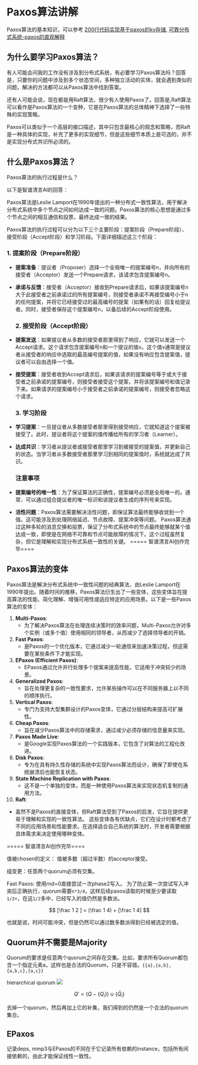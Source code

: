 # Paxos算法讲解

Paxos算法的基本知识，可以参考 [200行代码实现基于paxos的kv存储](https://zhuanlan.zhihu.com/p/275710507), [可靠分布式系统-paxos的直观解释](https://zhuanlan.zhihu.com/p/145044486)

## 为什么要学习Paxos算法？

有人可能会问我的工作没有涉及到分布式系统，有必要学习Paxos算法吗？回答是，只要你的问题中涉及到多个状态空间，多种独立活动的实体，就会遇到类似的问题，解决的方法都可以从Paxos算法中找到答案。

还有人可能会说，现在都是用Raft算法，很少有人使用Paxos了。回答是,Raft算法可以看作是Paxos算法的一个变种，它是在Paxos算法的总体精神下选择了一些特殊的实现策略。

Paxos可以类似于一个高层的接口描述，其中只包含最核心的观念和策略，而Raft是一种具体的实现，补充了更多的实现细节，但是这些细节本质上是可选的，并不是实现分布式共识所必须的。

## 什么是Paxos算法？

Paxos算法的执行过程是什么？

以下是智谱清言AI的回答：

Paxos算法是Leslie Lamport在1990年提出的一种分布式一致性算法，用于解决分布式系统中多个节点之间如何达成一致的问题。Paxos算法的核心思想是通过多个节点之间的相互通信和投票，最终达成一致的结果。

Paxos算法的执行过程可以分为以下三个主要阶段：提案阶段（Prepare阶段）、接受阶段（Accept阶段）和学习阶段。下面详细描述这三个阶段：

### 1. 提案阶段（Prepare阶段）

- **提案准备**：提议者（Proposer）选择一个全局唯一的提案编号n，并向所有的接受者（Acceptor）发送一个Prepare请求，该请求包含提案编号n。
- **承诺与反馈**：接受者（Acceptor）接收到Prepare请求后，如果该提案编号n大于此接受者之前承诺过的所有提案编号，则接受者承诺不再接受编号小于n的任何提案，并将它已经接受过的最高编号的提案（如果有的话）回复给提议者。同时，接受者保存这个提案编号n，以备后续的Accept阶段使用。
  
  ### 2. 接受阶段（Accept阶段）
- **提案发送**：如果提议者从多数的接受者那里得到了响应，它就可以发送一个Accept请求。这个请求包含提案编号n和一个提议的值v。这个值v通常是提议者从接受者的响应中选取的最高编号提案的值，如果没有响应包含提案值，提议者可以自由选择一个值。
- **接受提案**：接受者收到Accept请求后，如果该请求的提案编号等于或大于接受者之前承诺的提案编号，则接受者接受这个提案，并将该提案编号和值记录下来。如果请求的提案编号小于接受者之前承诺的提案编号，则接受者忽略这个请求。
  
  ### 3. 学习阶段
- **学习提案**：一旦提议者从多数接受者那里得到接受响应，它就知道这个提案被接受了。此时，提议者将这个提案的值传播给所有的学习者（Learner）。
- **达成共识**：学习者从提议者或接受者那里学习到被接受的提案值，并更新自己的状态。当学习者从多数接受者那里学习到相同的提案值时，系统就达成了共识。
  
  ### 注意事项
- **提案编号的唯一性**：为了保证算法的正确性，提案编号必须是全局唯一的。通常，可以通过组合提议者的唯一标识和该提议者生成的序列号来实现。
- **活性问题**：Paxos算法需要解决活性问题，即保证算法最终能够收敛到一个值。这可能涉及到处理网络延迟、节点故障、提案冲突等问题。
  Paxos算法通过这种多轮的消息交换和投票，保证了分布式系统中的节点最终能够就某个值达成一致，即使是在网络不可靠和节点可能故障的情况下。这个过程虽然复杂，但它是理解和实现分布式系统一致性的关键。
  ===== 智谱清言AI创作完毕====

## Paxos算法的变体

Paxos算法是解决分布式系统中一致性问题的经典算法，由Leslie Lamport在1990年提出。随着时间的推移，Paxos算法衍生出了一些变体，这些变体旨在提高算法的性能、简化理解、增强可用性或适应特定的应用场景。以下是一些Paxos算法的变体：

1. **Multi-Paxos**:
   - 为了解决Paxos算法在处理连续决策时的效率问题，Multi-Paxos允许对多个实例（或多个值）使用相同的领导者，从而减少了选择领导者的开销。
2. **Fast Paxos**:
   - 是Paxos的一个优化版本，它通过减少一轮通信来加速决策过程，但这需要在某些条件下才能实现。
3. **EPaxos (Efficient Paxos)**:
   - EPaxos通过允许并行处理多个提案来提高性能，它适用于冲突较少的场景。
4. **Generalized Paxos**:
   - 旨在处理更复杂的一致性要求，允许某些操作可以在不同服务器上以不同的顺序执行。
5. **Vertical Paxos**:
   - 专门为支持大型集群设计的Paxos变体，它通过分层结构来提高可扩展性。
6. **Cheap Paxos**:
   - 旨在减少Paxos算法中的存储需求，通过减少必须存储的信息量来实现。
7. **Paxos Made Live**:
   - 是Google实现Paxos算法的一个实践版本，它包含了对算法的工程化改进。
8. **Disk Paxos**:
   - 专为在具有持久性存储的系统中实现Paxos算法而设计，确保了即使在系统崩溃后也能恢复状态。
9. **State Machine Replication with Paxos**:
   - 这不是一个单独的变体，而是一种使用Paxos算法来实现状态机复制的通用方法。
10. **Raft**:
- 虽然不是Paxos的直接变体，但Raft算法受到了Paxos的启发，它旨在提供更易于理解和实现的一致性算法。
  这些变体各有优缺点，它们在设计时都考虑了不同的应用场景和性能要求。在选择适合自己系统的算法时，开发者需要根据具体需求来决定使用哪种变体。

===== 智谱清言AI创作完毕====

值被chosen的定义：
  值被多数（超过半数）的acceptor接受。

组变更：任意两个quorum必须有交集。

Fast Paxos:
  使用rnd=0直接尝试一次phase2写入。
为了防止第一次尝试写入冲突后正确执行，quorum需要`n*3/4`，这样后续paxos读取的时候至少要读取`1/2+`，在这`1/2`多中，已经写入的值仍然是多数派。

$$
[\frac 1 2 ] = (\frac 1 4) + [\frac 1 4]
$$

也就是说，时间可能冲突，但是仍然可以通过数多数派得到已经被选定的值。

## Quorum并不需要是Majority

Quorum的要求是任意两个quorum之间存在交集。比如，要求所有Quorum都包含一个指定元素a，这样也是合法的Quorum，只是不容错。`{{a},{a,b},{a,b,c},{a,c}}`

hierarchical quorum ![](https://pic1.zhimg.com/80/v2-e2a584b6379a039596b303442ad849de_1440w.webp)

$$
Q' = (Q -  \{Q_i\}) \cup  \{\bar Q_i\}
$$

去掉一个quorum，然后再加上它的补集，我们得到的仍然是一个合法的quorum集合。

## EPaxos

记录deps,  mmp3与EPaxos的不同在于它记录所有依赖的instance，包括所有间接依赖的，由此才能保证线性一致性。
